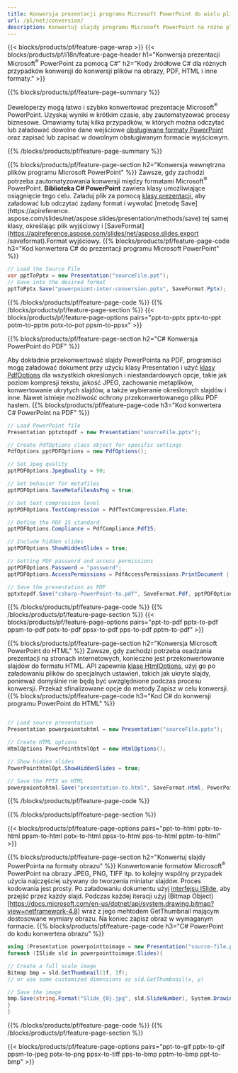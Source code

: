 ```yaml
---
title: Konwersja prezentacji programu Microsoft PowerPoint do wielu plików przy użyciu C#
url: /pl/net/conversion/
description: Konwertuj slajdy programu Microsoft PowerPoint na różne pliki, w tym PDF, HTML i formaty obrazów na platformach .NET Framework, .NET Core, Windows Azure, Mono lub Xamarin.
---
```


{{< blocks/products/pf/feature-page-wrap >}}
{{< blocks/products/pf/i18n/feature-page-header h1="Konwersja prezentacji Microsoft<sup>®</sup> PowerPoint za pomocą C#" h2="Kody źródłowe C# dla różnych przypadków konwersji do konwersji plików na obrazy, PDF, HTML i inne formaty." >}}

{{% blocks/products/pf/feature-page-summary %}}

Deweloperzy mogą łatwo i szybko konwertować prezentacje Microsoft<sup>®</sup> PowerPoint. Uzyskaj wyniki w krótkim czasie, aby zautomatyzować procesy biznesowe. Omawiamy tutaj kilka przypadków, w których można odczytać lub załadować dowolne dane wejściowe [obsługiwane formaty PowerPoint](https://docs.aspose.com/slides/net/supported-file-formats/) oraz zapisać lub zapisać w dowolnym obsługiwanym formacie wyjściowym. 

{{% /blocks/products/pf/feature-page-summary  %}}

{{% blocks/products/pf/feature-page-section  h2="Konwersja wewnętrzna plików programu Microsoft PowerPoint" %}}
Zawsze, gdy zachodzi potrzeba zautomatyzowania konwersji między formatami Microsoft<sup>®</sup> PowerPoint. **Biblioteka C# PowerPoint** zawiera klasy umożliwiające osiągnięcie tego celu. Załaduj plik za pomocą [klasy prezentacji](https://apireference.aspose.com/net/slides/aspose.slides/presentation), aby załadować lub odczytać żądany format i wywołać [metodę Save](https://apireference. aspose.com/slides/net/aspose.slides/presentation/methods/save) tej samej klasy, określając plik wyjściowy i [SaveFormat](https://apireference.aspose.com/slides/net/aspose.slides.export /saveformat).Format wyjściowy. 
{{% blocks/products/pf/feature-page-code h3="Kod konwertera C# do prezentacji programu Microsoft PowerPoint" %}}

```cs
// Load the Source File
var pptToPptx = new Presentation("sourceFile.ppt");
// Save into the desired format
pptToPptx.Save("powerpoiont-inter-conversion.pptx", SaveFormat.Pptx);   
```
{{% /blocks/products/pf/feature-page-code  %}}
{{% /blocks/products/pf/feature-page-section %}}
{{< blocks/products/pf/feature-page-options pairs="ppt-to-pptx pptx-to-ppt potm-to-pptm potx-to-pot ppsm-to-ppsx" >}}


{{% blocks/products/pf/feature-page-section  h2="C# Konwersja PowerPoint do PDF" %}}

Aby dokładnie przekonwertować slajdy PowerPointa na PDF, programiści mogą załadować dokument przy użyciu klasy Presentation i użyć [klasy PdfOptions](https://apireference.aspose.com/slides/net/aspose.slides.export/pdfoptions) dla wszystkich określonych i niestandardowych opcje, takie jak poziom kompresji tekstu, jakość JPEG, zachowanie metaplików, konwertowanie ukrytych slajdów, a także wybieranie określonych slajdów i inne. Nawet istnieje możliwość ochrony przekonwertowanego pliku PDF hasłem.
{{% blocks/products/pf/feature-page-code h3="Kod konwertera C# PowerPoint na PDF" %}}

```cs
// Load PowerPoint file
Presentation pptxtopdf = new Presentation("sourceFile.pptx");

// Create PdfOptions class object for specific settings
PdfOptions pptPDFOptions = new PdfOptions();

// Set Jpeg quality
pptPDFOptions.JpegQuality = 90;

// Set behavior for metafiles
pptPDFOptions.SaveMetafilesAsPng = true;

// Set text compression level
pptPDFOptions.TextCompression = PdfTextCompression.Flate;

// Define the PDF 15 standard
pptPDFOptions.Compliance = PdfCompliance.Pdf15;

// Include hidden slides
pptPDFOptions.ShowHiddenSlides = true;

// Setting PDF password and access permissions
pptPDFOptions.Password = "password";
pptPDFOptions.AccessPermissions = PdfAccessPermissions.PrintDocument | PdfAccessPermissions.HighQualityPrint;

// Save the presentation as PDF
pptxtopdf.Save("csharp-PowerPoint-to.pdf", SaveFormat.Pdf, pptPDFOptions);

```
{{% /blocks/products/pf/feature-page-code  %}}
{{% /blocks/products/pf/feature-page-section %}}
{{< blocks/products/pf/feature-page-options pairs="ppt-to-pdf pptx-to-pdf ppsm-to-pdf potx-to-pdf ppsx-to-pdf pps-to-pdf pptm-to-pdf" >}}


{{% blocks/products/pf/feature-page-section  h2="Konwersja Microsoft PowerPoint do HTML" %}}
Zawsze, gdy zachodzi potrzeba osadzania prezentacji na stronach internetowych, konieczne jest przekonwertowanie slajdów do formatu HTML. API zapewnia [klasę HtmlOptions](https://apireference.aspose.com/slides/net/aspose.slides.export/htmloptions), użyj go po załadowaniu plików do specjalnych ustawień, takich jak ukryte slajdy, ponieważ domyślnie nie będą być uwzględnione podczas procesu konwersji. Przekaż sfinalizowane opcje do metody Zapisz w celu konwersji.
{{% blocks/products/pf/feature-page-code h3="Kod C# do konwersji programu PowerPoint do HTML" %}}

```cs

// Load source presentation 
Presentation powerpoiontohtml = new Presentation("sourceFile.pptx");

// Create HTML options
HtmlOptions PowerPointhtmlOpt = new HtmlOptions();

// Show hidden slides
PowerPointhtmlOpt.ShowHiddenSlides = true;

// Save the PPTX as HTML
powerpoiontohtml.Save("presentation-to.html", SaveFormat.Html, PowerPointhtmlOpt); 

```
{{% /blocks/products/pf/feature-page-code %}}

{{% /blocks/products/pf/feature-page-section %}}

{{< blocks/products/pf/feature-page-options pairs="ppt-to-html pptx-to-html ppsm-to-html potx-to-html ppsx-to-html pps-to-html pptm-to-html" >}}

{{% blocks/products/pf/feature-page-section  h2="Konwertuj slajdy PowerPointa na formaty obrazu" %}}
Konwertowanie formatów Microsoft<sup>®</sup> PowerPoint na obrazy JPEG, PNG, TIFF itp. to kolejny wspólny przypadek użycia najczęściej używany do tworzenia miniatur slajdów. Proces kodowania jest prosty. Po załadowaniu dokumentu użyj [interfejsu ISlide](https://apireference.aspose.com/net/slides/aspose.slides/islide), aby przejść przez każdy slajd. Podczas każdej iteracji użyj (Bitmap Object)[https://docs.microsoft.com/en-us/dotnet/api/system.drawing.bitmap?view=netframework-4.8] wraz z jego mehtodem GetThumbnail mającym dostosowane wymiary obrazu. Na koniec zapisz obraz w wymaganym formacie.
{{% blocks/products/pf/feature-page-code h3="C# PowerPoint do kodu konwertera obrazu" %}}
```cs
using (Presentation powerpointtoimage = new Presentation("source-file.ppt")){
foreach (ISlide sld in powerpointtoimage.Slides){

// Create a full scale image
Bitmap bmp = sld.GetThumbnail(1f, 1f);
// or use some customized dimensions as sld.GetThumbnail(x, y)

// Save the image
bmp.Save(string.Format("Slide_{0}.jpg", sld.SlideNumber), System.Drawing.Imaging.ImageFormat.Jpeg);
}
}
```
{{% /blocks/products/pf/feature-page-code %}}
{{% /blocks/products/pf/feature-page-section %}}

{{< blocks/products/pf/feature-page-options pairs="ppt-to-gif pptx-to-gif ppsm-to-jpeg potx-to-png ppsx-to-tiff pps-to-bmp pptm-to-bmp ppt-to-bmp" >}}